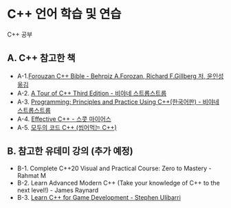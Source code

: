 # C++ 언어 학습 및 연습
C++ 공부 

## A. C++ 참고한 책

 * A-1.[Forouzan C++ Bible - Behrpiz A.Forozan, Richard F.Gillberg 저, 윤인성 옮김](https://product.kyobobook.co.kr/detail/S000001743779)
 * A-2. [A Tour of C++ Third Edition - 비야네 스트롭스트룹](https://product.kyobobook.co.kr/detail/S000213611373)
 * A-3. [Programming: Principles and Practice Using C++(한국어판) - 비야네 스트롭스트룹](https://product.kyobobook.co.kr/detail/S000000935796)
 * A-4. [Effective C++ - 스콧 마이어스](https://product.kyobobook.co.kr/detail/S000001962302)
 * A-5. [모두의 코드 C++ (씹어먹는 C++)](https://modoocode.com/)
  
## B. 참고한 유데미 강의 (추가 예정)

  * B-1. Complete C++20 Visual and Practical Course: Zero to Mastery - Rahmat M
  * B-2. Learn Advanced Modern C++ (Take your knowledge of C++ to the next level!) - James Raynard
  * B-3. [Learn C++ for Game Development - Stephen Ulibarri](https://www.udemy.com/course/learn-cpp-for-ue4-unit-1/?couponCode=KEEPLEARNING)
